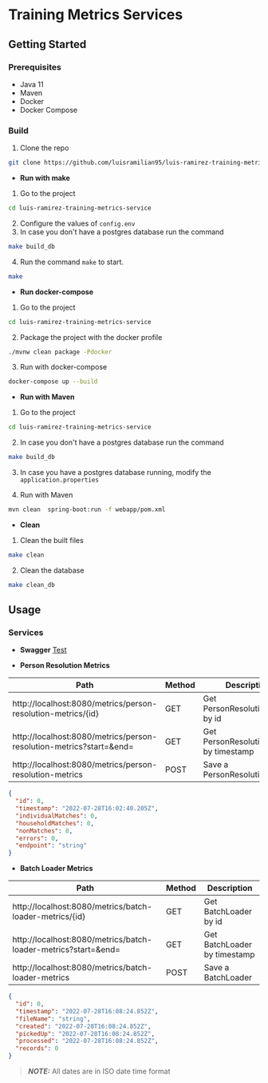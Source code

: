 # Training Metrics Services

## Getting Started

### Prerequisites

- Java 11 
- Maven 
- Docker 
- Docker Compose 

### Build

1. Clone the repo

```sh
git clone https://github.com/luisramilian95/luis-ramirez-training-metrics-service.git
```

- **Run with make**

1. Go to the project 

```sh
cd luis-ramirez-training-metrics-service
```

2. Configure the values of `config.env`
3. In case you don't have a postgres database run the command

```sh
make build_db
```

4. Run the command `make` to start.

```sh
make
```

- **Run docker-compose**

1. Go to the project

```sh
cd luis-ramirez-training-metrics-service
```

2. Package the project with the docker profile 

```sh
./mvnw clean package -Pdocker
```

3. Run with docker-compose

```sh
docker-compose up --build 
```

- **Run with Maven**

1. Go to the project

```sh
cd luis-ramirez-training-metrics-service
```

2. In case you don't have a postgres database run the command

```sh
make build_db
```
3. In case you have a postgres database running, modify the `application.properties`


4. Run with Maven

```sh
mvn clean  spring-boot:run -f webapp/pom.xml
```

- **Clean**

1. Clean the built files 

```sh
make clean 
```

2. Clean the database

```sh
make clean_db 
```

## Usage

### Services 

- **Swagger** [Test](http://localhost:8080/metrics/swagger-test.html)

- **Person Resolution Metrics** 

| Path                                                                | Method | Description                             |
|---------------------------------------------------------------------|--------|-----------------------------------------|
| http://localhost:8080/metrics/person-resolution-metrics/{id}        | GET    | Get PersonResolutionMetric by id        |
| http://localhost:8080/metrics/person-resolution-metrics?start=&end= | GET    | Get PersonResolutionMetric by timestamp |
| http://localhost:8080/metrics/person-resolution-metrics             | POST   | Save a PersonResolutionMetric           |


```json
{
  "id": 0,
  "timestamp": "2022-07-28T16:02:40.205Z",
  "individualMatches": 0,
  "householdMatches": 0,
  "nonMatches": 0,
  "errors": 0,
  "endpoint": "string"
}
```

- **Batch Loader Metrics**

| Path                                                           | Method | Description                  |
|----------------------------------------------------------------|--------|------------------------------|
| http://localhost:8080/metrics/batch-loader-metrics/{id}        | GET    | Get BatchLoader by id        |
| http://localhost:8080/metrics/batch-loader-metrics?start=&end= | GET    | Get BatchLoader by timestamp |
| http://localhost:8080/metrics/batch-loader-metrics             | POST   | Save a BatchLoader           |

```json
{
  "id": 0,
  "timestamp": "2022-07-28T16:08:24.852Z",
  "fileName": "string",
  "created": "2022-07-28T16:08:24.852Z",
  "pickedUp": "2022-07-28T16:08:24.852Z",
  "processed": "2022-07-28T16:08:24.852Z",
  "records": 0
}
```

> **_NOTE:_**  All dates are in ISO date time format
